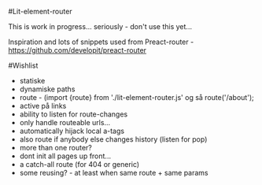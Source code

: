#Lit-element-router

This is work in progress... seriously - don't use this yet... 

Inspiration and lots of snippets used from Preact-router - https://github.com/developit/preact-router


#Wishlist
- statiske 
- dynamiske paths
- route - (import {route} from './lit-element-router.js' og så route('/about');
- active på links
- ability to listen for route-changes
- only handle routeable urls...
- automatically hijack local a-tags
- also route if anybody else changes history (listen for pop)
- more than one router?
- dont init all pages up front...
- a catch-all route (for 404 or generic)
- some reusing? - at least when same route + same params



